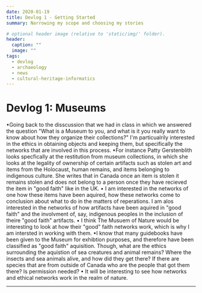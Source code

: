 ```yaml
---
date: 2020-01-19
title: Devlog 1 - Getting Started
summary: Narrowing my scope and choosing my stories

# optional header image (relative to 'static/img/' folder).
header:
  caption: ""
  image: ""
tags:
  - devlog
  - archaeology
  - news
  - cultural-heritage-informatics
---
```


# Devlog 1: Museums

•Going back to the disscussion that we had in class in which we answered the question "What is a Museum to you, and what is it you really want to know about how they organize their collections?" I'm particualrily interested in the ethics in obtaining objects and keeping them, but specifically the networks that are involved in this process. 
•For instance Patty Gerstenblith looks specfically at the restitution from museum collections, in which she looks at the legality of ownership of certain artifacts such as stolen art and items from the Holocaust, human remains, and items belonging to indigenous culture. She writes that in Canada once an item is stolen it remains stolen and does not belong to a person once they have recieved the item in "good faith" like in the UK. 
• I am interested in the networks of one how these items have been aquired, how these networks come to conclusion about what to do in the matters of reperations. I am alos interested in the networks of how artifacts have been aquired in "good faith" and the involvment of, say, indigenous peoples in the inclusion of theire "good faith" artifacts.
• I think The Musuem of Nature would be interesting to look at how their "good" faith networks work, which is why I am intersted in working with them. 
•I know that many guidebooks have been given to the Museum for exhibtion purposes, and therefore have been classified as "good faith" aquisition. Though, what are the ethics surrounding the aquistion of sea creatures and animal remains? Where the insects and sea animals alive, and how did they get there? If there are species that are from outside of Canada who are the people that got them there? Is permission needed?
• It will be interesting to see how networks and ethical networks work in the realm of nature.

---
